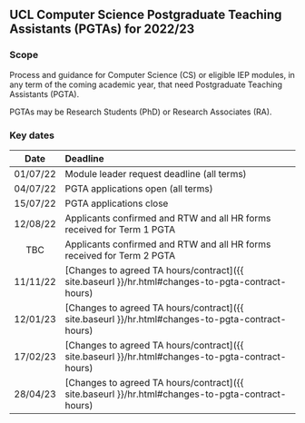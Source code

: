 ## UCL Computer Science Postgraduate Teaching Assistants (PGTAs) for 2022/23

### Scope
Process and guidance for Computer Science (CS) or eligible IEP modules, in any term of the coming academic year, that
need Postgraduate Teaching Assistants (PGTA).

PGTAs may be Research Students (PhD) or Research Associates (RA).

### Key dates
|   Date   | Deadline                                                                                         |
|:--------:|:-------------------------------------------------------------------------------------------------| 
| 01/07/22 | Module leader request deadline (all terms)                                                       |
| 04/07/22 | PGTA applications open (all terms)                                                               |
| 15/07/22 | PGTA applications close                                                                          |
| 12/08/22 | Applicants confirmed and RTW and all HR forms received for Term 1 PGTA                           |
|   TBC    | Applicants confirmed and RTW and all HR forms received for Term 2 PGTA                           |
| 11/11/22 | [Changes to agreed TA hours/contract]({{ site.baseurl }}/hr.html#changes-to-pgta-contract-hours) |
| 12/01/23 | [Changes to agreed TA hours/contract]({{ site.baseurl }}/hr.html#changes-to-pgta-contract-hours) |
| 17/02/23 | [Changes to agreed TA hours/contract]({{ site.baseurl }}/hr.html#changes-to-pgta-contract-hours) |
| 28/04/23 | [Changes to agreed TA hours/contract]({{ site.baseurl }}/hr.html#changes-to-pgta-contract-hours) |
